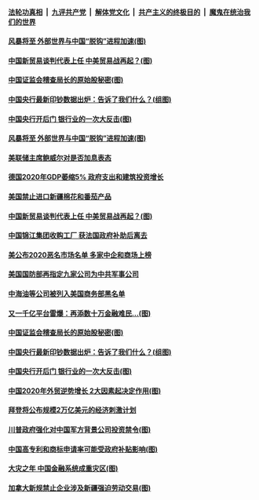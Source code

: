 ####  [法轮功真相](../../../../basic/blob/master/README.md?t=01160531) &nbsp;|&nbsp; [九评共产党](../../../../9ping.md/blob/master/README.md?t=01160531) &nbsp;|&nbsp; [解体党文化](../../../../jtdwh.md/blob/master/README.md?t=01160531)  &nbsp;|&nbsp; [共产主义的终极目的](../../../../gczydzjmd.md/blob/master/README.md?t=01160531) &nbsp;|&nbsp; [魔鬼在统治我们的世界](../../../../mgztzwmdsj.md/blob/master/README.md?t=01160531) 

#### [风暴将至 外部世界与中国“脱钩”进程加速(图)](../pages/p5/959259.md?t=01160531) 

#### [中国新贸易谈判代表上任 中美贸易战再起？(图)](../pages/p5/959255.md?t=01160531) 

#### [中国证监会稽查局长的原始股秘密(图)](../pages/p5/959189.md?t=01160531) 

#### [中国央行最新印钞数据出炉：告诉了我们什么？(组图)](../pages/p5/959165.md?t=01160531) 

#### [中国央行开后门 银行业的一次大反击(图)](../pages/p5/959147.md?t=01160531) 


#### [风暴将至 外部世界与中国“脱钩”进程加速(图)](../pages/p5/959259.md?t=01160531) 

#### [美联储主席鲍威尔对是否加息表态](../pages/p5/959269.md?t=01160531) 

#### [德国2020年GDP萎缩5% 政府支出和建筑投资增长](../pages/p5/959268.md?t=01160531) 

#### [美国禁止进口新疆棉花和番茄产品](../pages/p5/959267.md?t=01160531) 

#### [中国新贸易谈判代表上任 中美贸易战再起？(图)](../pages/p5/959255.md?t=01160531) 

#### [中国锦江集团收购工厂 获法国政府补助后离去](../pages/p5/959248.md?t=01160531) 

#### [美公布2020恶名市场名单 多家中企和商场上榜](../pages/p5/959246.md?t=01160531) 

#### [美国国防部再指定九家公司为中共军事公司](../pages/p5/959245.md?t=01160531) 

#### [中海油等公司被列入美国商务部黑名单](../pages/p5/959244.md?t=01160531) 

#### [又一千亿平台雷爆：再添数十万金融难民…(图)](../pages/p5/959169.md?t=01160531) 

#### [中国证监会稽查局长的原始股秘密(图)](../pages/p5/959189.md?t=01160531) 

#### [中国央行最新印钞数据出炉：告诉了我们什么？(组图)](../pages/p5/959165.md?t=01160531) 

#### [中国央行开后门 银行业的一次大反击(图)](../pages/p5/959147.md?t=01160531) 


#### [中国2020年外贸逆势增长 2大因素起决定作用(图)](../pages/p5/959122.md?t=01160531) 

#### [拜登将公布规模2万亿美元的经济刺激计划](../pages/p5/959115.md?t=01160531) 

#### [川普政府强化对中国军方背景公司投资禁令(图)](../pages/p5/959108.md?t=01160531) 

#### [中国高专利和商标申请率可能受政府补贴影响(图)](../pages/p5/959037.md?t=01160531) 

#### [大灾之年 中国金融系统成重灾区(图)](../pages/p5/959032.md?t=01160531) 

#### [加拿大新规禁止企业涉及新疆强迫劳动交易(图)](../pages/p5/959030.md?t=01160531) 

